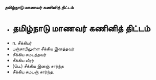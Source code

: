 **தமிழ்நாடு மாணவர் கணினித் திட்டம்**
- # தமிழ்நாடு மாணவர் கணினித் திட்டம்
- n. சீக்கியர்
- பஞ்சாபிலுள்ள சீக்கிய இனத்தவர்
- சீக்கிய சமயத்தவர்
- சீக்கிய வீரர்
- (பெ.) சீக்கிய இனஞ் சார்ந்த
- சீக்கிய சமயஞ் சார்ந்த.

